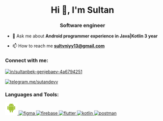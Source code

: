 ### <h1 align="center">Hi 👋, I'm Sultan</h1>
<h3 align="center">Software engineer</h3>

- 💬 Ask me about **Android programmer experience in Java|Kotlin 3 year**

- 📫 How to reach me **sultvniyy13@gmail.com**

<h3 align="left">Connect with me:</h3>
<p align="left">
  
<a href="https://www.linkedin.com/in/sultanbek-genjebaev-4a6794251/" target="blank"><img align="center" src="https://img.shields.io/badge/LinkedIn-black?style=for-the-badge&logo=LinkedIn&logoColor=white" alt="in/sultanbek-genjebaev-4a6794251" />
  </a>
</p>

<a href="https://telegram.me/sultandevv/" target="blank"> <img align="center" src="https://img.shields.io/badge/Telegram-black?style=for-the-badge&logo=Telegram&logoColor=white" alt="telegram.me/sutandevv" />
  </a>
</p>

<h3 align="left">Languages and Tools:</h3>
<p align="left"> <a href="https://developer.android.com" target="_blank" rel="noreferrer"> <img src="https://raw.githubusercontent.com/devicons/devicon/master/icons/android/android-original-wordmark.svg" alt="android" width="40" height="40"/> </a> <a href="https://www.figma.com/" target="_blank" rel="noreferrer"> <img src="https://www.vectorlogo.zone/logos/figma/figma-icon.svg" alt="figma" width="40" height="40"/> </a> <a href="https://firebase.google.com/" target="_blank" rel="noreferrer"> <img src="https://www.vectorlogo.zone/logos/firebase/firebase-icon.svg" alt="firebase" width="40" height="40"/> </a> <a href="https://flutter.dev" target="_blank" rel="noreferrer"> <img src="https://www.vectorlogo.zone/logos/flutterio/flutterio-icon.svg" alt="flutter" width="40" height="40"/> </a> <a href="https://kotlinlang.org" target="_blank" rel="noreferrer"> <img src="https://www.vectorlogo.zone/logos/kotlinlang/kotlinlang-icon.svg" alt="kotlin" width="40" height="40"/> </a> <a href="https://postman.com" target="_blank" rel="noreferrer"> <img src="https://www.vectorlogo.zone/logos/getpostman/getpostman-icon.svg" alt="postman" width="40" height="40"/> </a> </p>
